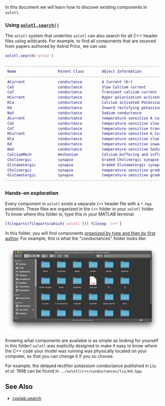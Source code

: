 In this document we will learn how to discover existing components in `xolotl`.


### Using [`xolotl.search()`](https://xolotl.readthedocs.io/en/master/reference/matlab/cpplab/#search)

The `xolotl` system that underlies `xolotl` can also search for all C++ header files using wildcards. For example, to find all components that are sourced from papers authored by Astrid Prinz, we can use:

```matlab
xolotl.search('prinz')

------------------------------------------------------------------------------------
 Name                   Parent Class        Object Information
------------------------------------------------------------------------------------
 ACurrent               conductance         A Current (K+)                                    
 CaS                    conductance         Slow Calcium current                              
 CaT                    conductance         Transient calcium current                         
 HCurrent               conductance         Hyper-polarization activated inward current       
 KCa                    conductance         Calcium activated Potassium current               
 Kd                     conductance         Inward rectifying potassium current               
 NaV                    conductance         Sodium conductance                                
 ACurrent               conductance         temperature-sensitive A current (K+)              
 CaS                    conductance         temperature-sensitive slow Calcium current        
 CaT                    conductance         temperature-sensitive transient calcium           
 HCurrent               conductance         temperature-sensitive H Current                   
 KCa                    conductance         temperature-sensitive slow Calcium                
 Kd                     conductance         temperature-sensitive inward Potassium            
 NaV                    conductance         temperature-sensitive Sodium                      
 CalciumMech            mechanism           Calcium buffering and influx mechanism            
 Cholinergic            synapse             Graded Cholinergic synapse                        
 Glutamatergic          synapse             Graded Glutamatergic synapse                      
 Cholinergic            synapse             temperature-sensitive graded Cholinergic synapse  
 Glutamatergic          synapse             temperature-sensitive graded Glutamatergic synapse
------------------------------------------------------------------------------------
```


### Hands-on exploration

Every component in `xolotl` exists a separate `C++` header file with a `*.hpp` extention. These files are organized in the `C++` folder in your `xolotl` folder. To know where this folder is, type this in your MATLAB terminal:

```matlab
[fileparts(fileparts(which('xolotl'))) filesep 'c++']
```

In this folder, you will find components [organized by type and then by first author](construct-models.md#whereshouldIputthem). For example, this is what the "conductances" folder looks like:

![](../images/folder-components.png)

Knowing what components are available is as simple as looking for yourself in this folder! `xolotl` was explicitly designed to make it easy to know *where* the C++ code your model was running was physically located on your computer, so that you can change it if you so choose.


For example, the delayed rectifier potassium conductance published in Liu *et al.* 1998 can be found in `../xolotl/c++/conductances/liu/Kd.hpp`.



## See Also


* [cpplab.search](https://xolotl.readthedocs.io/en/master/reference/matlab/cpplab/#search)

